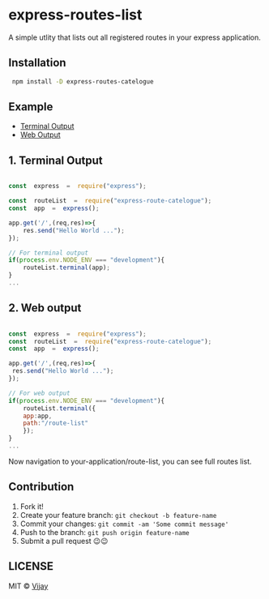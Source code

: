 # express-routes-list

A simple utlity that lists out all registered routes in your express application.

  

## Installation

```bash
 npm install -D express-routes-catelogue 
 ```

  

## Example
- [Terminal Output](#terminal-output)
- [Web Output](#web-output )

  

## 1. Terminal Output

  

``` js

const  express  =  require("express");

const  routeList  =  require("express-route-catelogue");
const  app  =  express();

app.get('/',(req,res)=>{
	res.send("Hello World ...");
});

// For terminal output  
if(process.env.NODE_ENV === "development"){
    routeList.terminal(app);
}
...
```

  

## 2. Web output

``` js

const  express  =  require("express");
const  routeList  =  require("express-route-catelogue");  
const  app  =  express();

app.get('/',(req,res)=>{
 res.send("Hello World ...");
});

// For web output
if(process.env.NODE_ENV === "development"){
    routeList.terminal({
    app:app,
    path:"/route-list"
    });
}
...
```
Now navigation to your-application/route-list, you can see full routes list.


## Contribution

1. Fork it!
2. Create your feature branch: `git checkout -b feature-name`
3. Commit your changes: `git commit -am 'Some commit message'`
4. Push to the branch: `git push origin feature-name`
5. Submit a pull request 😉😉


## LICENSE
MIT © [Vijay](https://github.com/vijay4495)